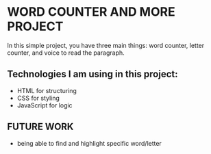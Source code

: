 # WORD COUNTER AND MORE PROJECT

In this simple project, you have three main things: word counter, letter counter, and voice to read the paragraph.

## Technologies I am using in this project:

- HTML for structuring
- CSS for styling
- JavaScript for logic

## FUTURE WORK

- being able to find and highlight specific word/letter
